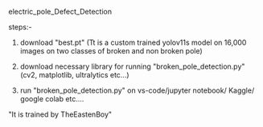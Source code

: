 electric_pole_Defect_Detection


steps:-
  1) download "best.pt"
     (Tt is a custom trained yolov11s model on 16,000 images on two classes of broken and non broken pole)
     
  2) download necessary library for running "broken_pole_detection.py"
     (cv2, matplotlib, ultralytics etc...)
     
  3) run "broken_pole_detection.py" on vs-code/jupyter notebook/ Kaggle/ google colab etc....

"It is trained by TheEastenBoy"
